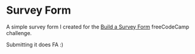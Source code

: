 # Survey Form

A simple survey form I created for the [Build a Survey Form](https://www.freecodecamp.org/learn/responsive-web-design/responsive-web-design-projects/build-a-survey-form) freeCodeCamp challenge.

Submitting it does FA :)

